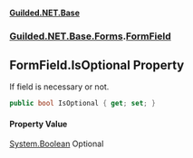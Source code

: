 
#### [Guilded.NET.Base](index 'index')
### [Guilded.NET.Base.Forms](index#Guilded_NET_Base_Forms 'Guilded.NET.Base.Forms').[FormField](FormField 'Guilded.NET.Base.Forms.FormField')
## FormField.IsOptional Property
If field is necessary or not.  
```csharp
public bool IsOptional { get; set; }
```

#### Property Value
[System.Boolean](https://docs.microsoft.com/en-us/dotnet/api/System.Boolean 'System.Boolean')
Optional
